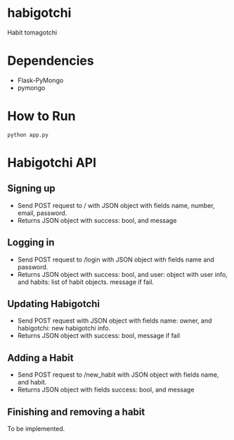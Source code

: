 habigotchi
==========

Habit tomagotchi 

Dependencies
============

- Flask-PyMongo
- pymongo

How to Run
==========

    python app.py
    
Habigotchi API
==============

## Signing up

- Send POST request to / with JSON object with fields name, number, email, password.
- Returns JSON object with success: bool, and message

## Logging in

- Send POST request to /login with JSON object with fields name and password.
- Returns JSON object with success: bool, and user: object with user info, and habits: list of habit objects. message if fail.

## Updating Habigotchi

- Send POST request with JSON object with fields name: owner, and habigotchi: new habigotchi info.
- Returns JSON object with success: bool, message if fail

## Adding a Habit

- Send POST request to /new_habit with JSON object with fields name, and habit.
- Returns JSON object with fields success: bool, and message

## Finishing and removing a habit

To be implemented.
